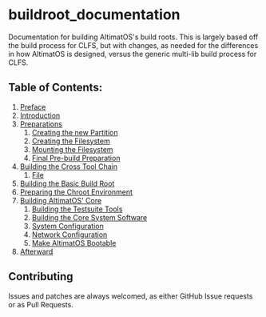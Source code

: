 # buildroot_documentation

Documentation for building AltimatOS's build roots. This is largely based off the build process for CLFS, but with changes, as needed for the differences in how AltimatOS is designed, versus the generic multi-lib build process for CLFS.

## Table of Contents:

1. [Preface](Preface.md)
1. [Introduction](Introduction.md)
1. [Preparations](Preparations.md)
   1. [Creating the new Partition](Preparations.md#creating-the-new-partition)
   1. [Creating the Filesystem](Preparations.md#creating-the-filesystem)
   1. [Mounting the Filesystem](Preparations.md#mounting-the-filesystem)
   1. [Final Pre-build Preparation](Preparations.md#final-pre-build-preparation)
1. [Building the Cross Tool Chain](CrossToolChain.md#building-the-cross-tool-chain)
   1. [File](cross-tools-pkgs/File/file.md)
1. [Building the Basic Build Root](#building-the-basic-build-root)
1. [Preparing the Chroot Environment](#preparing-the-chroot-environment)
1. [Building AltimatOS' Core](#building-altimatos'-core)
   1. [Building the Testsuite Tools](#building-the-testsuite-tools)
   1. [Building the Core System Software](#building-the-core-system-software)
   1. [System Configuration](#system-configuration)
   1. [Network Configuration](#network-configuration)
   1. [Make AltimatOS Bootable](#make-altimatos-bootable)
1. [Afterward](#afterward)

## Contributing

Issues and patches are always welcomed, as either GitHub Issue requests or as Pull Requests.
